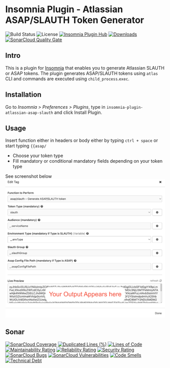 # Insomnia Plugin - Atlassian ASAP/SLAUTH Token Generator

![Build Status](https://img.shields.io/github/workflow/status/usrivastava92/insomnia-plugin-atlassian-asap-slauth/Node.js%20CI)
![License](https://img.shields.io/github/license/usrivastava92/insomnia-plugin-atlassian-asap-slauth)
[![Insomnia Plugin Hub](https://img.shields.io/badge/insomnia-install%20plugin-purple.svg?color=6a57d5)](https://insomnia.rest/plugins/insomnia-plugin-atlassian-asap-slauth)
[![Downloads](https://img.shields.io/npm/dm/insomnia-plugin-atlassian-asap-slauth)](https://www.npmjs.com/package/insomnia-plugin-atlassian-asap-slauth)
[![SonarCloud Quality Gate](https://sonarcloud.io/api/project_badges/measure?project=usrivastava92_insomnia-plugin-atlassian-asap-slauth&metric=alert_status)](https://sonarcloud.io/dashboard?id=usrivastava92_insomnia-plugin-atlassian-asap-slauth)

## Intro

This is a plugin for [Insomnia](https://insomnia.rest) that enables you to generate Atlassian SLAUTH or ASAP tokens.
The plugin generates ASAP/SLAUTH tokens using  `atlas` CLI and commands are executed using `child_process`.`exec`.

## Installation

Go to _Insomnia > Preferences > Plugins_, type in `insomnia-plugin-atlassian-asap-slauth` and click Install Plugin.

## Usage
Insert function either in headers or body either by typing `ctrl + space` or start typing `{{asap/`

- Choose your token type
- Fill mandatory or conditional mandatory fields depending on your token type

See screenshot below
![Screenshot](https://github.com/usrivastava92/insomnia-plugin-atlassian-asap-slauth/blob/master/example.png?raw=true)

## Sonar

[![SonarCloud Coverage](https://sonarcloud.io/api/project_badges/measure?project=usrivastava92_insomnia-plugin-atlassian-asap-slauth&metric=coverage)](https://sonarcloud.io/component_measures/metric/coverage/list?id=usrivastava92_insomnia-plugin-atlassian-asap-slauth)
[![Duplicated Lines (%)](https://sonarcloud.io/api/project_badges/measure?project=usrivastava92_insomnia-plugin-atlassian-asap-slauth&metric=duplicated_lines_density)](https://sonarcloud.io/dashboard?id=usrivastava92_insomnia-plugin-atlassian-asap-slauth)
[![Lines of Code](https://sonarcloud.io/api/project_badges/measure?project=usrivastava92_insomnia-plugin-atlassian-asap-slauth&metric=ncloc)](https://sonarcloud.io/dashboard?id=usrivastava92_insomnia-plugin-atlassian-asap-slauth)
[![Maintainability Rating](https://sonarcloud.io/api/project_badges/measure?project=usrivastava92_insomnia-plugin-atlassian-asap-slauth&metric=sqale_rating)](https://sonarcloud.io/dashboard?id=usrivastava92_insomnia-plugin-atlassian-asap-slauth)
[![Reliability Rating](https://sonarcloud.io/api/project_badges/measure?project=usrivastava92_insomnia-plugin-atlassian-asap-slauth&metric=reliability_rating)](https://sonarcloud.io/dashboard?id=usrivastava92_insomnia-plugin-atlassian-asap-slauth)
[![Security Rating](https://sonarcloud.io/api/project_badges/measure?project=usrivastava92_insomnia-plugin-atlassian-asap-slauth&metric=security_rating)](https://sonarcloud.io/dashboard?id=usrivastava92_insomnia-plugin-atlassian-asap-slauth)
[![SonarCloud Bugs](https://sonarcloud.io/api/project_badges/measure?project=usrivastava92_insomnia-plugin-atlassian-asap-slauth&metric=bugs)](https://sonarcloud.io/component_measures/metric/reliability_rating/list?id=usrivastava92_insomnia-plugin-atlassian-asap-slauth)
[![SonarCloud Vulnerabilities](https://sonarcloud.io/api/project_badges/measure?project=usrivastava92_insomnia-plugin-atlassian-asap-slauth&metric=vulnerabilities)](https://sonarcloud.io/component_measures/metric/security_rating/list?id=usrivastava92_insomnia-plugin-atlassian-asap-slauth)
[![Code Smells](https://sonarcloud.io/api/project_badges/measure?project=usrivastava92_insomnia-plugin-atlassian-asap-slauth&metric=code_smells)](https://sonarcloud.io/dashboard?id=usrivastava92_insomnia-plugin-atlassian-asap-slauth)
[![Technical Debt](https://sonarcloud.io/api/project_badges/measure?project=usrivastava92_insomnia-plugin-atlassian-asap-slauth&metric=sqale_index)](https://sonarcloud.io/dashboard?id=usrivastava92_insomnia-plugin-atlassian-asap-slauth)
